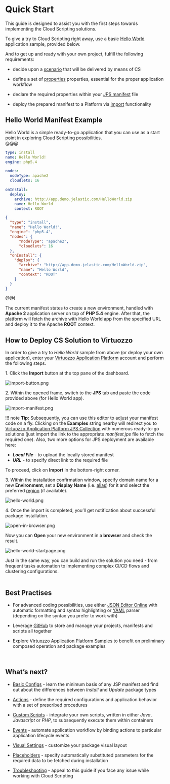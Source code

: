 # Quick Start                                      
    
This guide is designed to assist you with the first steps towards implementing the Cloud Scripting solutions.                                     

To give a try to Cloud Scripting right away, use a basic [Hello World](#hello-world-manifest-example) application sample, provided below.                                                                     

And to get up and ready with your own project, fulfill the following requirements:                                    

- decide upon a [scenario](/samples/) that will be delivered by means of CS                       

- define a set of [properties](/creating-manifest/basic-configs/) properties</a>, essential for the proper application workflow                  

- declare the required properties within your [JPS manifest](/creating-manifest/basic-configs/) file                      

- deploy the prepared manifest to a Platform via [import](#how-to-deploy-cs-solution-to-virtuozzo ) functionality                 

## Hello World Manifest Example                      

Hello World is a simple ready-to-go application that you can use as a start point in exploring Cloud Scripting possibilities.                                              
@@@
```yaml
type: install
name: Hello World!
engine: php5.4

nodes:
  nodeType: apache2
  cloudlets: 16

onInstall:
  deploy:
    archive: http://app.demo.jelastic.com/HelloWorld.zip
    name: Hello World
    context: ROOT
```
```json
{
  "type": "install",
  "name": "Hello World!",
  "engine": "php5.4",
  "nodes": {
      "nodeType": "apache2",
      "cloudlets": 16
  },
  "onInstall": {
    "deploy": {
      "archive": "http://app.demo.jelastic.com/HelloWorld.zip",
      "name": "Hello World",
      "context": "ROOT"
    }
  }
}
```
@@!

The current manifest states to create a new environment, handled with **Apache 2** application server on top of **PHP 5.4** engine. After that, the platform will fetch the archive with Hello World app from the specified URL and deploy it to the Apache **ROOT** context.                                   

## How to Deploy CS Solution to Virtuozzo 

In order to give a try to *Hello World* sample from above (or deploy your own application), enter your <a href="https://www.virtuozzo.com/application-platform-partners/" target="_blank">Virtuozzo Application Platform</a> account and perform the following steps.                    

1.&nbsp;Click the **Import** button at the top pane of the dashboard.                                             

![import-button.png](img/import-button.png)                        

2.&nbsp;Within the opened frame, switch to the **JPS** tab and paste the code provided above (for Hello World app).                      

![import-manifest.png](img/import-manifest.png)               

!!! note
    **Tip:** Subsequently, you can use this editor to adjust your manifest code on a fly. Clicking on the **Examples** string nearby will redirect you to <a href="https://github.com/jelastic-jps" target="_blank">Virtuozzo Application Platform JPS Collection</a> with numerous ready-to-go solutions (just import the link to the appropriate *manifest.jps* file to fetch the required one). Also, two more options for JPS deployment are available here:<ul><li><b>*Local File*</b> - to upload the locally stored manifest</li><li><b>*URL*</b> - to specify direct link to the required file</li></ul>        

To proceed, click on **Import** in the bottom-right corner.                   

3.&nbsp;Within the installation confirmation window, specify domain name for a new **Environment**, set a **Display Name** (i.e. <a href="https://www.virtuozzo.com/application-platform-docs/environment-aliases/" target="_blank">alias</a>) for it and select the preferred <a href="https://www.virtuozzo.com/application-platform-docs/environment-regions/" target="_blank">region</a> (if available).                  

![hello-world.png](img/hello-world.png)                                        

4.&nbsp;Once the import is completed, you’ll get notification about successful package installation.                                                                              

![open-in-browser.png](img/open-in-browser.png)               

Now you can **Open** your new environment in a **browser** and check the result.                         

![hello-world-startpage.png](img/hello-world-startpage.png)                                   

Just in the same way, you can build and run the solution you need - from frequent tasks automation to implementing complex CI/CD flows and clustering configurations.                               
<br>    
## Best Practises                        

- For advanced coding possibilities, use either <a href="http://jsoneditoronline.org/" target="_blank">JSON Editor Online</a> with automatic formatting and syntax highlighting or <a href="http://www.yaml.org/" target="_blank">YAML</a> parser (depending on the syntax you prefer to work with)                               

- Leverage <a href="https://github.com/" target="_blank">GitHub</a> to store and manage your projects, manifests and scripts all together                              

- Explore <a href="/samples/" target="_blank">Virtuozzo Application Platform Samples</a> to benefit on preliminary composed operation and package examples                            

<br> 
<h2> What’s next?</h2>                                     

- [Basic Configs](/creating-manifest/basic-configs/) - learn the minimum basis of any JSP manifest and find out about the differences between *Install* and *Update* package types                                                         

- [Actions](/creating-manifest/actions/) - define the required configurations and application behavior with a set of prescribed procedures                                                           

- [Custom Scripts](/creating-manifest/custom-scripts/) - integrate your own scripts, written in either *Java*, *Javascript* or *PHP*, to subsequently execute them within containers                                                              

- [Events](/creating-manifest/events/) - automate application workflow by binding actions to particular application lifecycle events                                                     

- [Visual Settings](/creating-manifest/visual-settings/) - customize your package visual layout                                                             

- [Placeholders](/creating-manifest/placeholders/) - specify automatically substituted parameters for the required data to be fetched during installation                 

- [Troubleshooting](/troubleshooting/) - appeal to this guide if you face any issue while working with Cloud Scripting                                                                           
